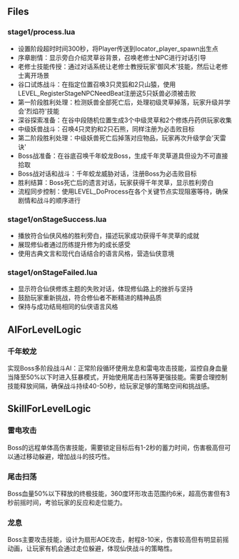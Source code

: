 
## Files

### stage1/process.lua
- 设置阶段超时时间300秒，将Player传送到locator_player_spawn出生点
- 序章剧情：显示旁白介绍灵草谷背景，召唤老修士NPC进行对话引导
- 老修士技能传授：通过对话系统让老修士教授玩家'御风术'技能，然后让老修士离开场景
- 谷口试炼战斗：在指定位置召唤3只灵狐和2只山猿，使用LEVEL_RegisterStageNPCNeedBeat注册这5只妖兽必须被击败
- 第一阶段胜利处理：检测妖兽全部死亡后，处理初级灵草掉落，玩家升级并学会'烈焰符'技能
- 深谷探索准备：在谷中段随机位置生成3个中级灵草和2个修炼丹药供玩家收集
- 中级妖兽战斗：召唤4只灵豹和2只石熊，同样注册为必击败目标
- 第二阶段胜利处理：中级妖兽死亡后掉落对应物品，玩家再次升级学会'天雷诀'
- Boss战准备：在谷底召唤千年蛟龙Boss，生成千年灵草道具但设为不可直接拾取
- Boss战对话和战斗：千年蛟龙威胁对话，注册Boss为必击败目标
- 胜利结算：Boss死亡后的遗言对话，玩家获得千年灵草，显示胜利旁白
- 流程同步控制：使用LEVEL_DoProcess在各个关键节点实现阻塞等待，确保剧情和战斗的顺序进行

### stage1/onStageSuccess.lua
- 播放符合仙侠风格的胜利旁白，描述玩家成功获得千年灵草的成就
- 展现修仙者通过历练提升修为的成长感受
- 使用古典文言和现代白话结合的语言风格，营造仙侠意境

### stage1/onStageFailed.lua
- 显示符合仙侠修炼主题的失败对话，体现修仙路上的挫折与坚持
- 鼓励玩家重新挑战，符合修仙者不断精进的精神品质
- 保持与成功结局相同的仙侠语言风格

## AIForLevelLogic
### 千年蛟龙
实现Boss多阶段战斗AI：正常阶段循环使用龙息和雷电攻击技能，监控自身血量当降至50%以下时进入狂暴模式，开始使用尾击扫荡等更强技能。需要合理控制技能释放间隔，确保战斗持续40-50秒，给玩家足够的策略空间和挑战感。

## SkillForLevelLogic
### 雷电攻击
Boss的远程单体高伤害技能，需要锁定目标后有1-2秒的蓄力时间，伤害极高但可以通过移动躲避，增加战斗的技巧性。
### 尾击扫荡
Boss血量50%以下释放的终极技能，360度环形攻击范围约6米，超高伤害但有3秒前摇时间，考验玩家的反应和走位能力。
### 龙息
Boss主要攻击技能，设计为扇形AOE攻击，射程8-10米，伤害较高但有明显前摇动画，让玩家有机会通过走位躲避，体现仙侠战斗的策略性。

